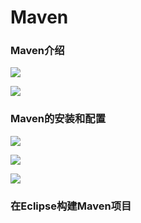 # Maven

### Maven介绍

![](C:\Users\听音乐的酒\Desktop\笔记\学习笔记\imgs2\1.png)

![](C:\Users\听音乐的酒\Desktop\笔记\学习笔记\imgs2\2.png)

### Maven的安装和配置

![](C:\Users\听音乐的酒\Desktop\笔记\学习笔记\imgs2\3.png)

![](C:\Users\听音乐的酒\Desktop\笔记\学习笔记\imgs2\4.png)

![](C:\Users\听音乐的酒\Desktop\笔记\学习笔记\imgs2\5.png)

### 在Eclipse构建Maven项目



